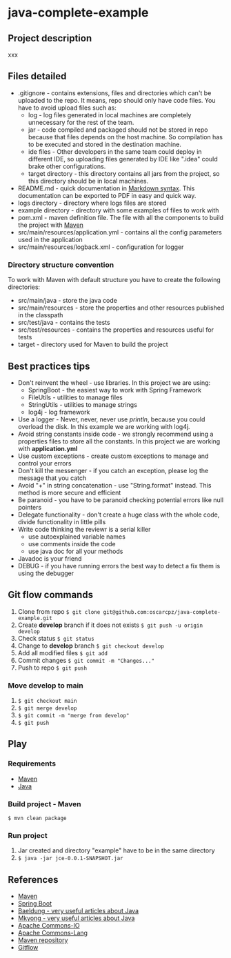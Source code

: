 # java-complete-example

## Project description

xxx

## Files detailed

* .gitignore - contains extensions, files and directories which can't be uploaded to the repo. It means, repo should only have code files. You have to avoid upload files such as:
  * log - log files generated in local machines are completely unnecessary for the rest of the team.
  * jar - code compiled and packaged should not be stored in repo because that files depends on the host machine. So compilation has to be executed and stored in the destination machine.
  * ide files - Other developers in the same team could deploy in different IDE, so uploading files generated by IDE like ".idea" could brake other configurations.
  * target directory - this directory contains all jars from the project, so this directory should be in local machines.
* README.md - quick documentation in [Markdown syntax](https://www.markdownguide.org/basic-syntax/). This documentation can be exported to PDF in easy and quick way.
* logs directory - directory where logs files are stored
* example directory - directory with some examples of files to work with
* pom.xml - maven definition file. The file with all the components to build the project with [Maven](https://maven.apache.org/)
* src/main/resources/application.yml - contains all the config parameters used in the application
* src/main/resources/logback.xml - configuration for logger

### Directory structure convention

To work with Maven with default structure you have to create the following directories:

* src/main/java - store the java code
* src/main/resources - store the properties and other resources published in the classpath
* src/test/java - contains the tests
* src/test/resources - contains the properties and resources useful for tests
* target - directory used for Maven to build the project

## Best practices tips

* Don't reinvent the wheel - use libraries. In this project we are using:
  * SpringBoot - the easiest way to work with Spring Framework
  * FileUtils - utilities to manage files
  * StringUtils - utilities to manage strings
  * log4j - log framework
* Use a logger - Never, never, never use _println_, because you could overload the disk. In this example we are working with log4j.
* Avoid string constants inside code - we strongly recommend using a properties files to store all the constants. In this project we are working with **application.yml**
* Use custom exceptions - create custom exceptions to manage and control your errors
* Don't kill the messenger - if you catch an exception, please log the message that you catch
* Avoid "+" in string concatenation - use "String.format" instead. This method is more secure and efficient
* Be paranoid - you have to be paranoid checking potential errors like null pointers
* Delegate functionality - don't create a huge class with the whole code, divide functionality in little pills
* Write code thinking the reviewr is a serial killer
  * use autoexplained variable names
  * use comments inside the code
  * use java doc for all your methods
* Javadoc is your friend
* DEBUG - if you have running errors the best way to detect a fix them is using the debugger

## Git flow commands

1. Clone from repo `$ git clone git@github.com:oscarcpz/java-complete-example.git`
2. Create **develop** branch if it does not exists `$ git push -u origin develop`
3. Check status `$ git status`
4. Change to **develop** branch `$ git checkout develop`
5. Add all modified files `$ git add`
6. Commit changes `$ git commit -m "Changes..."`
7. Push to repo `$ git push`

### Move develop to main
1. `$ git checkout main`
2. `$ git merge develop`
3. `$ git commit -m "merge from develop"`
4. `$ git push`

## Play

### Requirements

* [Maven](https://maven.apache.org/install.html)
* [Java](https://java.com/en/download/help/download_options.html)

### Build project - Maven

~~~
$ mvn clean package
~~~

### Run project

1. Jar created and directory "example" have to be in the same directory
2. `$ java -jar jce-0.0.1-SNAPSHOT.jar`

## References

* [Maven](https://maven.apache.org/)
* [Spring Boot](https://spring.io/projects/spring-boot)
* [Baeldung - very useful articles about Java](https://www.baeldung.com/)
* [Mkyong - very useful articles about Java](https://mkyong.com/)
* [Apache Commons-IO](https://commons.apache.org/proper/commons-io/)
* [Apache Commons-Lang](https://commons.apache.org/proper/commons-lang/)
* [Maven repository](https://mvnrepository.com/)
* [Gitflow](https://www.atlassian.com/git/tutorials/comparing-workflows/gitflow-workflow)
